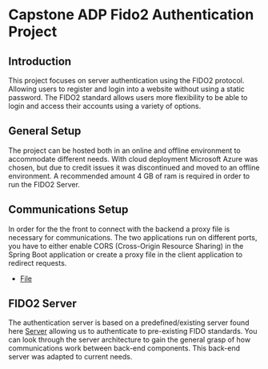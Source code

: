 
# Capstone ADP Fido2 Authentication Project

## Introduction
This project focuses on server authentication using the FIDO2 protocol. Allowing users to register and login into a website without using a static password. The FIDO2 standard allows users more flexibility to be able to login and access their accounts using a variety of options. 

## General Setup
The project can be hosted both in an online and offline environment to accommodate different needs. With cloud deployment Microsoft Azure was chosen, but due to credit issues it was discontinued and moved to an offline environment. A recommended amount 4 GB of ram is required in order to run the FIDO2 Server. 

## Communications Setup
In order for the the front to connect with the backend a proxy file is necessary for communications. The two applications run on different ports, you have to either enable CORS (Cross-Origin Resource Sharing) in the Spring Boot application or create a proxy file in the client application to redirect requests. 

- [File](https://github.com/swapnilphanse/fido2/blob/master/frontend/proxy.conf.json)

## FIDO2 Server 
The authentication server is based on a predefined/existing server found here [Server](https://github.com/Yubico/java-webauthn-server) allowing us to authenticate to pre-existing FIDO standards. You can look through the server architecture to gain the general grasp of how communications work between back-end components. This back-end server was adapted to current needs. 

